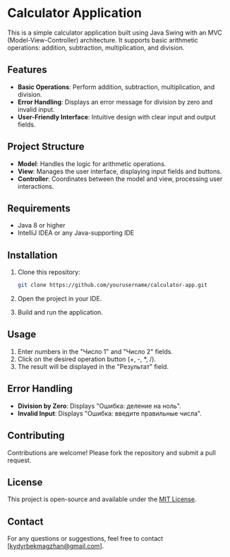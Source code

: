 # Calculator Application

This is a simple calculator application built using Java Swing with an MVC (Model-View-Controller) architecture. It supports basic arithmetic operations: addition, subtraction, multiplication, and division.

## Features

- **Basic Operations**: Perform addition, subtraction, multiplication, and division.
- **Error Handling**: Displays an error message for division by zero and invalid input.
- **User-Friendly Interface**: Intuitive design with clear input and output fields.

## Project Structure

- **Model**: Handles the logic for arithmetic operations.
- **View**: Manages the user interface, displaying input fields and buttons.
- **Controller**: Coordinates between the model and view, processing user interactions.

## Requirements

- Java 8 or higher
- IntelliJ IDEA or any Java-supporting IDE

## Installation

1. Clone this repository:

   ```bash
   git clone https://github.com/yourusername/calculator-app.git
   ```

2. Open the project in your IDE.

3. Build and run the application.

## Usage

1. Enter numbers in the "Число 1" and "Число 2" fields.
2. Click on the desired operation button (+, -, *, /).
3. The result will be displayed in the "Результат" field.

## Error Handling

- **Division by Zero**: Displays "Ошибка: деление на ноль".
- **Invalid Input**: Displays "Ошибка: введите правильные числа".

## Contributing

Contributions are welcome! Please fork the repository and submit a pull request.

## License

This project is open-source and available under the [MIT License](LICENSE).

## Contact

For any questions or suggestions, feel free to contact [kydyrbekmagzhan@gmail.com].